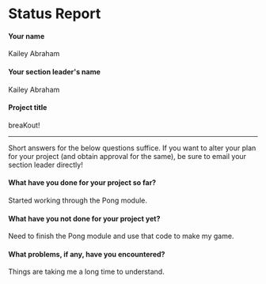 # Status Report

#### Your name

Kailey Abraham

#### Your section leader's name

Kailey Abraham

#### Project title

breaKout!

***

Short answers for the below questions suffice. If you want to alter your plan for your project (and obtain approval for the same), be sure to email your section leader directly!

#### What have you done for your project so far?

Started working through the Pong module.

#### What have you not done for your project yet?

Need to finish the Pong module and use that code to make my game.

#### What problems, if any, have you encountered?

Things are taking me a long time to understand.